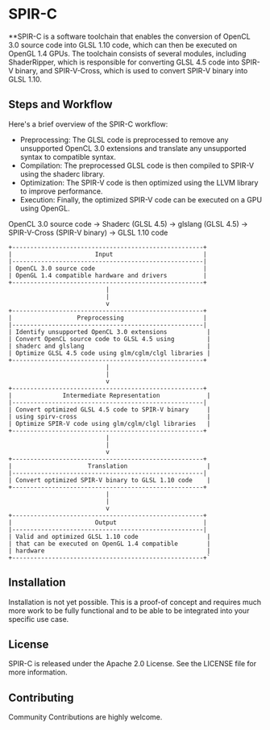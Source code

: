 # SPIR-C
**SPIR-C is a software toolchain that enables the conversion of OpenCL 3.0 source code into GLSL 1.10 code, which can then be executed on OpenGL 1.4 GPUs. The toolchain consists of several modules, including ShaderRipper, which is responsible for converting GLSL 4.5 code into SPIR-V binary, and SPIR-V-Cross, which is used to convert SPIR-V binary into GLSL 1.10.

## Steps and Workflow

Here's a brief overview of the SPIR-C workflow:

- Preprocessing: The GLSL code is preprocessed to remove any unsupported OpenCL 3.0 extensions and translate any unsupported syntax to compatible syntax.
- Compilation: The preprocessed GLSL code is then compiled to SPIR-V using the shaderc library.
- Optimization: The SPIR-V code is then optimized using the LLVM library to improve performance.
- Execution: Finally, the optimized SPIR-V code can be executed on a GPU using OpenGL.

OpenCL 3.0 source code → Shaderc (GLSL 4.5) → glslang (GLSL 4.5) → SPIR-V-Cross (SPIR-V binary) → GLSL 1.10 code

```ASCII
+-----------------------------------------------------+
|                       Input                         |
|-----------------------------------------------------|
| OpenCL 3.0 source code                              |
| OpenGL 1.4 compatible hardware and drivers          |
+-----------------------------------------------------+
                           |
                           |
                           v
+-----------------------------------------------------+
|                  Preprocessing                      |
|-----------------------------------------------------|
| Identify unsupported OpenCL 3.0 extensions           |
| Convert OpenCL source code to GLSL 4.5 using         |
| shaderc and glslang                                  |
| Optimize GLSL 4.5 code using glm/cglm/clgl libraries |
+-----------------------------------------------------+
                           |
                           |
                           v
+-----------------------------------------------------+
|              Intermediate Representation             |
|-----------------------------------------------------|
| Convert optimized GLSL 4.5 code to SPIR-V binary     |
| using spirv-cross                                    |
| Optimize SPIR-V code using glm/cglm/clgl libraries   |
+-----------------------------------------------------+
                           |
                           |
                           v
+-----------------------------------------------------+
|                     Translation                      |
|-----------------------------------------------------|
| Convert optimized SPIR-V binary to GLSL 1.10 code    |
+-----------------------------------------------------+
                           |
                           |
                           v
+-----------------------------------------------------+
|                       Output                        |
|-----------------------------------------------------|
| Valid and optimized GLSL 1.10 code                   |
| that can be executed on OpenGL 1.4 compatible        |
| hardware                                             |
+-----------------------------------------------------+`
```

## Installation

Installation is not yet possible. This is a proof-of concept and requires much more work to be fully functional and to be able to be integrated into your specific use case. 

## License

SPIR-C is released under the Apache 2.0 License. See the LICENSE file for more information.

## Contributing

Community Contributions are highly welcome. 
